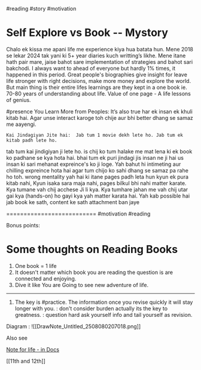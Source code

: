 #reading #story #motivation 

# Self Explore vs Book -- Mystory
Chalo ek kissa me apani life me experience kiya hua batata hun. Mene 2018 se lekar 2024 tak yani ki 5+ year diaries kuch writting’s likhe. Mene itane hath pair mare, jaise bahot sare implementation of strategies and bahot sari bakchodi. I always want to ahead of everyone but hardly 1% times, it happened in this period. 
             Great people's biographies give insight for leave life stronger with right decisions, make more money and explore the world. But main thing is their entire lifes learnings are they kept in a one book ie. 70-80 years of understanding about life.
  Value of one page - A life lessons of genius.

#presence 
	You Learn More from Peoples: It’s also true har ek insan ek khuli kitab hai. Agar unse interact karoge toh chije aur bhi better dhang se samaz me aayengi.

	Kai Jindagiyan Jite hai:  Jab tum 1 movie dekh lete ho. Jab tum ek kitab padh lete ho.
tab tum kai jindigiyan ji lete ho. is chij ko tum halake me mat lena ki ek book ko padhane se kya hota hai. bhai tum ek puri jindagi jis insan ne ji hai us insan ki sari mehanat expreince's ko ji loge. Yah bahut hi intimeting aur chilling expreince hota hai agar tum chijo ko sahi dhang se samaz pa rahe ho toh. 
wrong mentality yah hai ki itane pages padh leta hun kyun ek pura kitab nahi, Kyun isaka sara maja nahi, pages bilkul bhi nahi matter karate. Kya tumane vah chij acchese
Ji li kya. Kya tumhare jahan me vah chij utar gai kya (hands-on) ho gayi kya yah matter karata hai. Yah kab possible hai jab book ke sath, content ke sath attachment
ban jaye

==========================
#motivation #reading 


Bonus points: 
# Some thoughts on Reading Books


1. One book = 1 life
2. It doesn't matter which book you are reading the question is are connected and enjoying.
3. Dive it like You are Going to see new adventure of life.

----

1. The key is #practice. The information once you revise quickly it will stay longer with you.
     : don't consider burden actually its the key to greatness.
     : question hard ask yourself info and tail yourself as revision.

Diagram : 
![[DrawNote_Untitled_2508080207018.png]]


 Also see

[Note for life - in Docs ](https://docs.google.com/document/d/13Cz6cNZxh6XM3x2-dq9TjZmIDuryqgGO-Tn7KBvqraE/edit?usp=drivesdk)

[[11th and 12th]]
